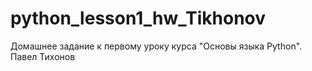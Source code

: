 # python_lesson1_hw_Tikhonov
Домашнее задание к первому уроку курса "Основы языка Python". Павел Тихонов
